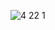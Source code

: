 ![4 22 1](https://cloud.githubusercontent.com/assets/16977501/14392564/8f3bbe8e-fddf-11e5-9a2b-ffcc3953663d.jpg)
